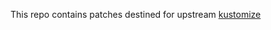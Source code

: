 This repo contains patches destined for upstream [kustomize](https://github.com/kubernetes-sigs/kustomize)
